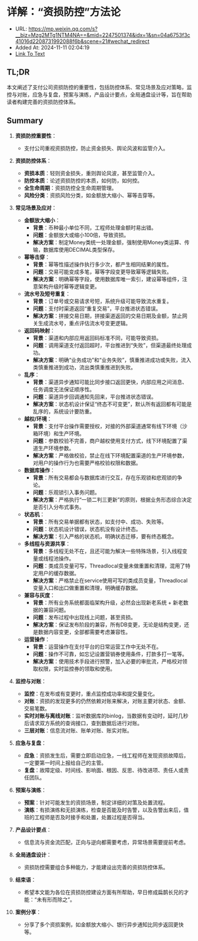 # 详解：“资损防控”方法论
- URL: https://mp.weixin.qq.com/s?__biz=Mzg2MTg1NTM4NA==&mid=2247501374&idx=1&sn=04a6753f3c41016d2208731992088f6b&scene=21#wechat_redirect
- Added At: 2024-11-11 02:04:19
- [Link To Text](2024-11-11-详解：“资损防控”方法论_raw.md)

## TL;DR
本文阐述了支付公司资损防控的重要性，包括防控体系、常见场景及应对策略，监控与对账，应急与复盘，预案与演练，产品设计要点，全局通盘设计等，旨在帮助读者构建完善的资损防控体系。

## Summary
1. **资损防控重要性**：
   - 支付公司重视资损防控，防止资金损失、舆论风波和监管介入。

2. **资损防控体系**：
   - **资损本质**：轻则资金损失，重则舆论风波，甚至监管介入。
   - **防控本质**：论述资损防控的本质，如何防，如何控。
   - **全生命周期**：资损防控全生命周期管理。
   - **风险分类**：资损风险分类，如金额放大缩小、幂等击穿等。

3. **常见场景及应对**：
   - **金额放大缩小**：
     - **背景**：币种最小单位不同，工程师处理金额时易出错。
     - **问题**：金额放大或缩小100倍，导致资损。
     - **解决方案**：制定Money类统一处理金额，强制使用Money类运算、传输，数据库使用DECIMAL类型保存。
   - **幂等击穿**：
     - **背景**：幂等性描述操作执行多少次，都产生相同结果的属性。
     - **问题**：交易可能变成多笔，幂等字段变更导致幂等逻辑失败。
     - **解决方案**：明确幂等字段，使用数据库唯一索引，建设幂等组件，注意架构升级时幂等逻辑变更。
   - **流水号及短号重复**：
     - **背景**：订单号或交易请求号短，系统升级可能导致流水重复。
     - **问题**：支付时渠道返回“重复交易”，平台推进状态错误。
     - **解决方案**：拼接交易日期，拼接渠道返回的交易日期及金额，禁止网关生成流水号，重点评估流水号变更逻辑。
   - **返回码映射**：
     - **背景**：渠道和内部应用返回码标准不同，可能导致资损。
     - **问题**：调用渠道支付返回超时，平台推进到“失败”，但渠道最终处理成功。
     - **解决方案**：明确“业务成功”和“业务失败”，慎重推进成功或失败，流入类慎重推进到成功，流出类慎重推进到失败。
   - **乱序**：
     - **背景**：渠道异步通知可能比同步接口返回更快，内部应用之间消息、任务调度无法保证顺序性。
     - **问题**：渠道异步回调通知先回来，平台推进状态错误。
     - **解决方案**：状态机设计保证“终态不可变更”，默认所有返回都有可能是乱序的，系统设计要防重。
   - **越权/环境**：
     - **背景**：支付平台操作需要授权，对接的外部渠道通常有线下环境（沙箱环境）和生产环境。
     - **问题**：参数校验不完善，商户越权使用支付方式，线下环境配置了渠道生产环境参数。
     - **解决方案**：严格做校验，禁止在线下环境配置渠道的生产环境参数，对用户的操作行为也需要严格校验权限和数据。
   - **数据库操作**：
     - **背景**：所有交易都会与数据库进行交互，存在乐观锁和悲观锁的争论。
     - **问题**：乐观锁引入事务问题。
     - **解决方案**：严格执行“一锁二判三更新”的原则，根据业务形态综合决定是否引入分布式事务。
   - **状态机**：
     - **背景**：所有交易单据都有状态，如支付中、成功、失败等。
     - **问题**：状态机设计错误，状态机没有设计终态。
     - **解决方案**：引入严格的状态机，明确状态迁移，要有终态概念。
   - **多线程与资源共享**：
     - **背景**：多线程无处不在，且还可能为解决一些特殊场景，引入线程变量或线程池操作。
     - **问题**：类成员变量可写，Threadlocal变量未做重置和清理，混用了特定用户的缓存数据。
     - **解决方案**：严格禁止在service使用可写的类成员变量，Threadlocal变量入口和出口做重置和清理，明确缓存数据。
   - **兼容与灰度**：
     - **背景**：所有业务系统都面临架构升级，必然会出现新老系统 + 新老数据的兼容问题。
     - **问题**：发布过程中出现线上问题，甚至资损。
     - **解决方案**：保证发布阶段的兼容，所有DB变更，无论是结构变更，还是数据内容变更，全部都需要考虑兼容性。
   - **运营操作**：
     - **背景**：运营操作在支付平台的日常运营工作中无处不在。
     - **问题**：操作不可靠，如忘记设置营销券使用条件，打款多打一笔等。
     - **解决方案**：使用技术手段进行预警，加入必要的审批流，严格校对领取权限，实时监控券的领取和使用。

4. **监控与对账**：
   - **监控**：在发布或有变更时，重点监控成功率和提交量变化。
   - **对账**：资损的发现更多的仍然依赖对账来解决，对账主要对状态、金额、交易笔数。
   - **实时对账与离线对账**：监听数据库的binlog，当数据有变动时，延时几秒后请求双方系统的查询接口，查到数据后进行对账。
   - **三层对账**：信息流对账、账单对账、账实对账。

5. **应急与复盘**：
   - **应急**：资损发生后，需要立即启动应急，一线工程师在发现资损故障后，一定要第一时间上报给自己的主管。
   - **复盘**：故障定级、时间线、影响面、根因、反思、待改进项、责任人或责任团队。

6. **预案与演练**：
   - **预案**：针对可能发生的资损场景，制定详细的对策及处置流程。
   - **演练**：有损演练和无损演练，检查是否能及时告警，以及告警出来后，值班的工程师是否及时接手和处置，处置过程是否得当。

7. **产品设计要点**：
   - 信息流与资金流匹配，正向与逆向都需要考虑，异常场景需要提前考虑。

8. **全局通盘设计**：
   - 资损防控需要组合多种能力，才能建设出完善的资损防控体系。

9. **结束语**：
   - 希望本文能为各位在资损防控建设方面有所帮助，早日修成扁鹊长兄的才能：“未有形而除之”。

10. **案例分享**：
    - 分享了多个资损案例，如金额放大缩小、银行异步通知比同步返回更快等。
